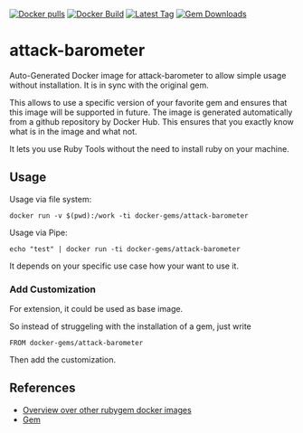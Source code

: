 [![Docker pulls](https://img.shields.io/docker/pulls/rubygem/attack-barometer.svg)](https://hub.docker.com/r/rubygem/attack-barometer/)
[![Docker Build](https://img.shields.io/docker/automated/rubygem/attack-barometer.svg)](https://hub.docker.com/r/rubygem/attack-barometer/)
[![Latest Tag](https://img.shields.io/github/tag/docker-rubygem/attack-barometer.svg)](https://hub.docker.com/r/rubygem/attack-barometer/)
[![Gem Downloads](https://img.shields.io/gem/dt/attack-barometer.svg)](https://rubygems.org/gems/attack-barometer/)
# attack-barometer

Auto-Generated Docker image for attack-barometer to allow simple usage without installation.
It is in sync with the original gem.

This allows to use a specific version of your favorite gem and ensures that this image will be supported in future.
The image is generated automatically from a github repository by Docker Hub.
This ensures that you exactly know what is in the image and what not.

It lets you use Ruby Tools without the need to install ruby on your machine.

## Usage

Usage via file system:

`docker run -v $(pwd):/work -ti docker-gems/attack-barometer`

Usage via Pipe:

`echo "test" | docker run -ti docker-gems/attack-barometer`

It depends on your specific use case how your want to use it.

### Add Customization

For extension, it could be used as base image.

So instead of struggeling with the installation of a gem, just write

`FROM docker-gems/attack-barometer`

Then add the customization.

## References

 - [Overview over other rubygem docker images](https://github.com/thinkbot/docker-rubygem)
 - [Gem](https://rubygems.org/gems/attack-barometer/)
